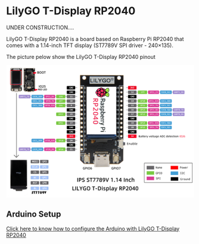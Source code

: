 # LilyGO T-Display RP2040

UNDER CONSTRUCTION....


LilyGO T-Display RP2040 is a board based on Raspberry Pi RP2040 that comes with a 1.14-inch TFT display (ST7789V SPI driver - 240×135).

The picture pelow show the LilyGO T-Display RP2040 pinout

![LilyGO T-Display RP2040 pinout](./images/LILYGO_T_Display_RP2040.jpg)




## Arduino Setup

[Click here to know how to configure the Arduino with LilyGO T-Display RP2040](https://github.com/Xinyuan-LilyGO/LILYGO-T-display-RP2040)


